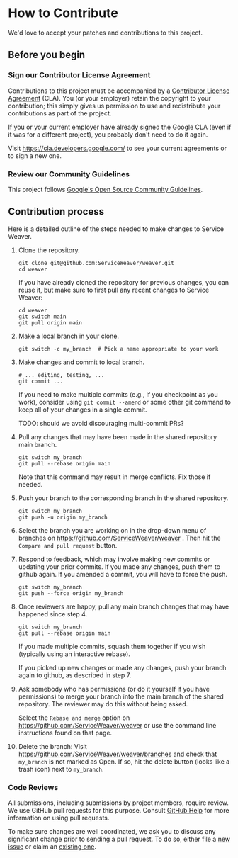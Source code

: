# How to Contribute

We'd love to accept your patches and contributions to this project.

## Before you begin

### Sign our Contributor License Agreement

Contributions to this project must be accompanied by a
[Contributor License Agreement][cla] (CLA). You (or your employer) retain the
copyright to your contribution; this simply gives us permission to use and
redistribute your contributions as part of the project.

If you or your current employer have already signed the Google CLA (even if it
was for a different project), you probably don't need to do it again.

Visit <https://cla.developers.google.com/> to see your current agreements or to
sign a new one.

### Review our Community Guidelines

This project follows [Google's Open Source Community
Guidelines](https://opensource.google/conduct/).

## Contribution process

Here is a detailed outline of the steps needed to make changes to Service
Weaver.

1. Clone the repository.

   ```shell
   git clone git@github.com:ServiceWeaver/weaver.git
   cd weaver
   ```

   If you have already cloned the repository for previous changes,
   you can reuse it, but make sure to first pull any recent changes
   to Service Weaver:

   ```shell
   cd weaver
   git switch main
   git pull origin main
   ```

2. Make a local branch in your clone.

   ```shell
   git switch -c my_branch  # Pick a name appropriate to your work
   ```

3. Make changes and commit to local branch.

   ```shell
   # ... editing, testing, ... 
   git commit ...
   ```

   If you need to make multiple commits (e.g., if you checkpoint as
   you work), consider using `git commit --amend` or some other git
   command to keep all of your changes in a single commit.
    
   TODO: should we avoid discouraging multi-commit PRs?

4. Pull any changes that may have been made in the shared repository
   main branch.

   ```shell
   git switch my_branch
   git pull --rebase origin main
   ```

   Note that this command may result in merge conflicts. Fix those if
   needed.

5. Push your branch to the corresponding branch in the shared repository.

   ```shell
   git switch my_branch
   git push -u origin my_branch
   ```

6. Select the branch you are working on in the drop-down menu of branches on
   https://github.com/ServiceWeaver/weaver . Then hit the `Compare and pull
   request` button.

7. Respond to feedback, which may involve making new commits or
   updating your prior commits. If you made any changes, push them
   to github again. If you amended a commit, you will have to force
   the push.

   ```shell
   git switch my_branch
   git push --force origin my_branch
   ```

8. Once reviewers are happy, pull any main branch changes that may
   have happened since step 4.
   
   ```shell
   git switch my_branch
   git pull --rebase origin main
   ```

   If you made multiple commits, squash them together if you wish
   (typically using an interactive rebase).

   If you picked up new changes or made any changes, push your branch
   again to github, as described in step 7.

9. Ask somebody who has permissions (or do it yourself if you
   have permissions) to merge your branch into the main branch
   of the shared repository. The reviewer may do this without
   being asked.

   Select the `Rebase and merge` option on https://github.com/ServiceWeaver/weaver
   or use the command line instructions found on that page.

10. Delete the branch: Visit https://github.com/ServiceWeaver/weaver/branches
    and check that `my_branch` is not marked as Open. If so, hit the delete
    button (looks like a trash icon) next to `my_branch`.

### Code Reviews

All submissions, including submissions by project members, require review. We
use GitHub pull requests for this purpose. Consult [GitHub Help][github_help]
for more information on using pull requests.

To make sure changes are well coordinated, we ask you to discuss any significant
change prior to sending a pull request. To do so, either file a
[new issue][new_issue] or claim an [existing one][issues].

[cla]: https://cla.developers.google.com/about
[github_help]: https://help.github.com/articles/about-pull-requests/
[new_issue]: https://github.com/ServiceWeaver/weaver/issues/new
[issues]: https://github.com/ServiceWeaver/weaver/issues
